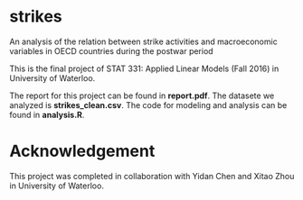 # strikes
An analysis of the relation between strike activities and macroeconomic variables in OECD countries during the postwar period

This is the final project of STAT 331: Applied Linear Models (Fall 2016) in University of Waterloo.

The report for this project can be found in **report.pdf**. The datasete we analyzed is **strikes_clean.csv**. The code for modeling and analysis can be found in **analysis.R**. 

# Acknowledgement
This project was completed in collaboration with Yidan Chen and Xitao Zhou in University of Waterloo.
